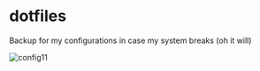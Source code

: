 # dotfiles
Backup for my configurations in case my system breaks (oh it will)



![config11](https://github.com/user-attachments/assets/38651feb-54e7-4da7-9472-44568cda3a0b)
